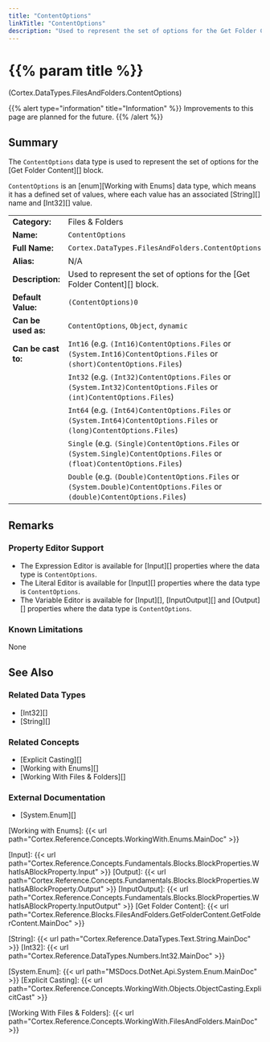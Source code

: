 ```yaml
---
title: "ContentOptions"
linkTitle: "ContentOptions"
description: "Used to represent the set of options for the Get Folder Content block."
---
```


# {{% param title %}}

<p class="namespace">(Cortex.DataTypes.FilesAndFolders.ContentOptions)</p>

{{% alert type="information" title="Information" %}} Improvements to this page are planned for the future. {{% /alert %}}

## Summary

The `ContentOptions` data type is used to represent the set of options for the [Get Folder Content][] block.

`ContentOptions` is an [enum][Working with Enums] data type, which means it has a defined set of values, where each value has an associated [String][] name and [Int32][] value.

| | |
|-|-|
| **Category:**          | Files & Folders                                                |
| **Name:**              | `ContentOptions`                                |
| **Full Name:**         | `Cortex.DataTypes.FilesAndFolders.ContentOptions`         |
| **Alias:**             | N/A                                                    |
| **Description:**       | Used to represent the set of options for the [Get Folder Content][] block. |
| **Default Value:**     | `(ContentOptions)0`                             |
| **Can be used as:**    | `ContentOptions`, `Object`, `dynamic`           |
| **Can be cast to:**    | `Int16` (e.g. `(Int16)ContentOptions.Files` or `(System.Int16)ContentOptions.Files` or `(short)ContentOptions.Files`)  |
|                        | `Int32` (e.g. `(Int32)ContentOptions.Files` or `(System.Int32)ContentOptions.Files` or `(int)ContentOptions.Files`)  |
|                        | `Int64` (e.g. `(Int64)ContentOptions.Files` or `(System.Int64)ContentOptions.Files` or `(long)ContentOptions.Files`)  |
|                        | `Single` (e.g. `(Single)ContentOptions.Files` or `(System.Single)ContentOptions.Files` or `(float)ContentOptions.Files`)  |
|                        | `Double` (e.g. `(Double)ContentOptions.Files` or `(System.Double)ContentOptions.Files` or `(double)ContentOptions.Files`)  |

## Remarks

### Property Editor Support

- The Expression Editor is available for [Input][] properties where the data type is `ContentOptions`.
- The Literal Editor is available for [Input][] properties where the data type is `ContentOptions`.
- The Variable Editor is available for [Input][], [InputOutput][] and [Output][] properties where the data type is `ContentOptions`.

### Known Limitations

None

## See Also

### Related Data Types

- [Int32][]
- [String][]

### Related Concepts

- [Explicit Casting][]
- [Working with Enums][]
- [Working With Files & Folders][]

### External Documentation

- [System.Enum][]

[Working with Enums]: {{< url path="Cortex.Reference.Concepts.WorkingWith.Enums.MainDoc" >}}

[Input]: {{< url path="Cortex.Reference.Concepts.Fundamentals.Blocks.BlockProperties.WhatIsABlockProperty.Input" >}}
[Output]: {{< url path="Cortex.Reference.Concepts.Fundamentals.Blocks.BlockProperties.WhatIsABlockProperty.Output" >}}
[InputOutput]: {{< url path="Cortex.Reference.Concepts.Fundamentals.Blocks.BlockProperties.WhatIsABlockProperty.InputOutput" >}}
[Get Folder Content]: {{< url path="Cortex.Reference.Blocks.FilesAndFolders.GetFolderContent.GetFolderContent.MainDoc" >}}

[String]: {{< url path="Cortex.Reference.DataTypes.Text.String.MainDoc" >}}
[Int32]: {{< url path="Cortex.Reference.DataTypes.Numbers.Int32.MainDoc" >}}

[System.Enum]: {{< url path="MSDocs.DotNet.Api.System.Enum.MainDoc" >}}
[Explicit Casting]: {{< url path="Cortex.Reference.Concepts.WorkingWith.Objects.ObjectCasting.ExplicitCast" >}}

[Working With Files & Folders]: {{< url path="Cortex.Reference.Concepts.WorkingWith.FilesAndFolders.MainDoc" >}}
